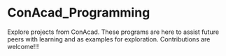 # ConAcad_Programming
Explore projects from ConAcad. These programs are here to assist future peers with learning and as examples for exploration. Contributions are welcome!!!
